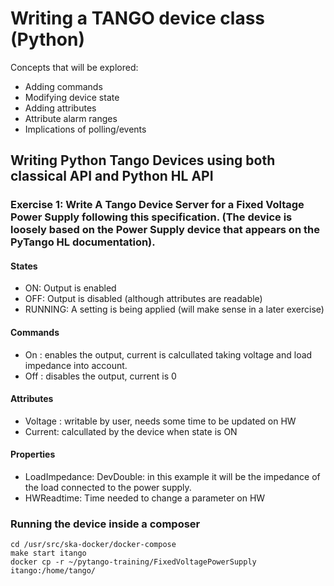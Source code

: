 # Writing a TANGO device class (Python)

Concepts that will be explored:

 * Adding commands
 * Modifying device state
 * Adding attributes
 * Attribute alarm ranges
 * Implications of polling/events

## Writing Python Tango Devices using both classical API and Python HL API

### Exercise 1: Write A Tango Device Server for a Fixed Voltage Power Supply following this specification. (The device is loosely based on the Power Supply device that appears on the PyTango HL documentation).

#### States

 * ON: Output is enabled
 * OFF: Output is disabled (although attributes are readable)
 * RUNNING: A setting is being applied (will make sense in a later exercise)
 
#### Commands

 * On : enables the output, current is calcullated taking voltage and load impedance into account.
 * Off : disables the output, current is 0
 
#### Attributes

 * Voltage : writable by user, needs some time to be updated on HW
 * Current: calcullated by the device when state is ON
 
#### Properties

 * LoadImpedance: DevDouble: in this example it will be the impedance of the load connected to the power supply.
 * HWReadtime: Time needed to change a parameter on HW
 
### Running the device inside a composer

    cd /usr/src/ska-docker/docker-compose
    make start itango
    docker cp -r ~/pytango-training/FixedVoltagePowerSupply itango:/home/tango/
